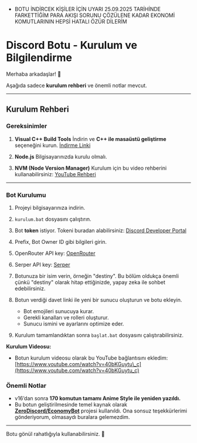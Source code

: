 - BOTU İNDİRCEK KİŞİLER İÇİN UYARI 25.09.2025 TARİHİNDE FARKETTİĞİM PARA AKIŞI SORUNU ÇÖZÜLENE KADAR EKONOMİ KOMUTLARININ HEPSİ HATALI ÖZÜR DİLERİM


# Discord Botu - Kurulum ve Bilgilendirme

Merhaba arkadaşlar! 👋

Aşağıda sadece **kurulum rehberi** ve önemli notlar mevcut.

---

## Kurulum Rehberi

### Gereksinimler

1. **Visual C++ Build Tools**
   İndirin ve **C++ ile masaüstü geliştirme** seçeneğini kurun.
   [İndirme Linki](https://visualstudio.microsoft.com/tr/visual-cpp-build-tools/?utm_source=chatgpt.com)

2. **Node.js**
   Bilgisayarınızda kurulu olmalı.

3. **NVM (Node Version Manager)**
   Kurulum için bu video rehberini kullanabilirsiniz:
   [YouTube Rehberi](https://www.youtube.com/watch?v=GWqZSisuq0g)

---

### Bot Kurulumu

1. Projeyi bilgisayarınıza indirin.
2. `kurulum.bat` dosyasını çalıştırın.
3. Bot **token** istiyor. Tokeni buradan alabilirsiniz:
   [Discord Developer Portal](https://discord.com/developers/applications)
4. Prefix, Bot Owner ID gibi bilgileri girin.
5. OpenRouter API key: [OpenRouter](https://openrouter.ai)
6. Serper API key: [Serper](https://serper.dev)
7. Botunuza bir isim verin, örneğin "destiny". Bu bölüm oldukça önemli çünkü "destiny" olarak hitap ettiğinizde, yapay zeka ile sohbet edebilirsiniz.
8. Botun verdiği davet linki ile yeni bir sunucu oluşturun ve botu ekleyin.

   * Bot emojileri sunucuya kurar.
   * Gerekli kanalları ve rolleri oluşturur.
   * Sunucu ismini ve ayarlarını optimize eder.
9. Kurulum tamamlandıktan sonra `başlat.bat` dosyasını çalıştırabilirsiniz.

**Kurulum Videosu:**

* Botun kurulum videosu olarak bu YouTube bağlantısını ekledim: [https://www.youtube.com/watch?v=40bKGuytu\_c](https://www.youtube.com/watch?v=40bKGuytu_c)

### Önemli Notlar

* v16’dan sonra **170 komutun tamamı Anime Style ile yeniden yazıldı.**
* Bu botun geliştirilmesinde temel kaynak olarak **[ZeroDiscord/EconomyBot](https://github.com/ZeroDiscord/EconomyBot/tree/main)** projesi kullanıldı.
  Ona sonsuz teşekkürlerimi gönderiyorum, olmasaydı buralara gelemezdim.

---

Botu gönül rahatlığıyla kullanabilirsiniz. 🎉 
